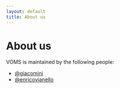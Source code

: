 ```yaml
---
layout: default
title: About us
---
```


# About us

VOMS is maintained by the following people:

- [@giacomini](https://github.com/giacomini)
- [@enricovianello](https://github.com/enricovianello)
